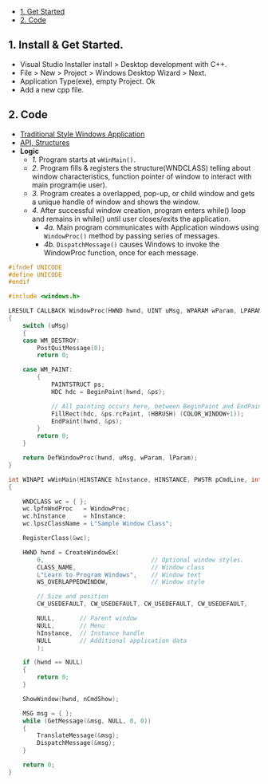 - [1. Get Started](#get)
- [2. Code](#code)

<a name=get></a>
## 1. Install & Get Started.
- Visual Studio Installer install > Desktop development with C++.
- File > New > Project > Windows Desktop Wizard > Next.
- Application Type(exe), empty Project. Ok
- Add a new cpp file.

<a name=code></a>
## 2. Code
- [Traditional Style Windows Application](traditional_Windows_app.md)
- [API, Structures](/Operating_Systems/Windows/API_Structures)
- **Logic**
  - _1._ Program starts at `wWinMain()`. 
  - _2._ Program fills & registers the structure(WNDCLASS) telling about window characteristics, function pointer of window to interact with main program(ie user).
  - _3._ Program creates a overlapped, pop-up, or child window and gets a unique handle of window and shows the window.
  - _4._ After successful window creation, program enters while() loop and remains in while() until user closes/exits the application.
    - _4a._ Main program communicates with Application windows using `WindowProc()` method by passing series of messages.
    - _4b._ `DispatchMessage()` causes Windows to invoke the WindowProc function, once for each message.
```cpp
#ifndef UNICODE
#define UNICODE
#endif 

#include <windows.h>

LRESULT CALLBACK WindowProc(HWND hwnd, UINT uMsg, WPARAM wParam, LPARAM lParam)       //4a
{
    switch (uMsg)
    {
    case WM_DESTROY:
        PostQuitMessage(0);
        return 0;

    case WM_PAINT:
        {
            PAINTSTRUCT ps;
            HDC hdc = BeginPaint(hwnd, &ps);

            // All painting occurs here, between BeginPaint and EndPaint.
            FillRect(hdc, &ps.rcPaint, (HBRUSH) (COLOR_WINDOW+1));
            EndPaint(hwnd, &ps);
        }
        return 0;
    }

    return DefWindowProc(hwnd, uMsg, wParam, lParam);
}

int WINAPI wWinMain(HINSTANCE hInstance, HINSTANCE, PWSTR pCmdLine, int nCmdShow)   //1
{

    WNDCLASS wc = { };                                                              //2
    wc.lpfnWndProc   = WindowProc;
    wc.hInstance     = hInstance;
    wc.lpszClassName = L"Sample Window Class";

    RegisterClass(&wc);                                                             //2

    HWND hwnd = CreateWindowEx(                                                     //3
        0,                              // Optional window styles.
        CLASS_NAME,                     // Window class
        L"Learn to Program Windows",    // Window text
        WS_OVERLAPPEDWINDOW,            // Window style

        // Size and position
        CW_USEDEFAULT, CW_USEDEFAULT, CW_USEDEFAULT, CW_USEDEFAULT,

        NULL,       // Parent window    
        NULL,       // Menu
        hInstance,  // Instance handle
        NULL        // Additional application data
        );

    if (hwnd == NULL)
    {
        return 0;
    }

    ShowWindow(hwnd, nCmdShow);                                                  //3

    MSG msg = { };
    while (GetMessage(&msg, NULL, 0, 0))                                        //4
    {
        TranslateMessage(&msg);
        DispatchMessage(&msg);
    }

    return 0;
}
```
